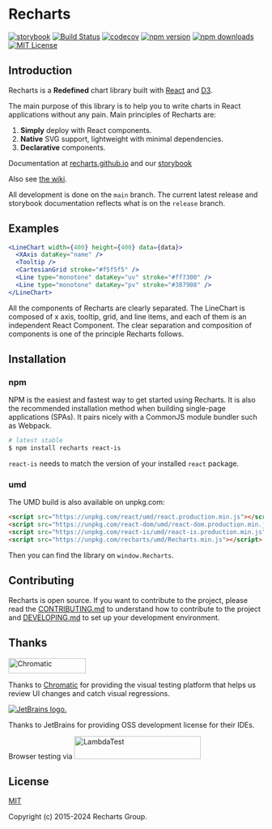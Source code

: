 # Recharts

[![storybook](https://raw.githubusercontent.com/storybooks/brand/master/badge/badge-storybook.svg)](https://recharts.github.io/en-US/storybook)
[![Build Status](https://github.com/recharts/recharts/workflows/Node.js%20CI/badge.svg)](https://github.com/recharts/recharts/actions)
[![codecov](https://codecov.io/gh/recharts/recharts/graph/badge.svg?token=Bn6L2hrl8T)](https://codecov.io/gh/recharts/recharts)
[![npm version](https://badge.fury.io/js/recharts.svg)](http://badge.fury.io/js/recharts)
[![npm downloads](https://img.shields.io/npm/dm/recharts.svg?style=flat-square)](https://www.npmjs.com/package/recharts)
[![MIT License](https://img.shields.io/badge/license-MIT-blue.svg?style=flat)](/LICENSE)

## Introduction

Recharts is a **Redefined** chart library built with [React](https://facebook.github.io/react/) and [D3](http://d3js.org).

The main purpose of this library is to help you to write charts in React applications without any pain. Main principles of Recharts are:

1. **Simply** deploy with React components.
2. **Native** SVG support, lightweight with minimal dependencies.
3. **Declarative** components.

Documentation at [recharts.github.io](https://recharts.github.io) and our [storybook](https://recharts.github.io/en-US/storybook)

Also see [the wiki](https://github.com/recharts/recharts/wiki).

All development is done on the `main` branch. The current latest release and storybook documentation reflects what is on the `release` branch.

## Examples

```jsx
<LineChart width={400} height={400} data={data}>
  <XAxis dataKey="name" />
  <Tooltip />
  <CartesianGrid stroke="#f5f5f5" />
  <Line type="monotone" dataKey="uv" stroke="#ff7300" />
  <Line type="monotone" dataKey="pv" stroke="#387908" />
</LineChart>
```

All the components of Recharts are clearly separated. The LineChart is composed of x axis, tooltip, grid, and line items, and each of them is an independent React Component. The clear separation and composition of components is one of the principle Recharts follows.

## Installation

### npm

NPM is the easiest and fastest way to get started using Recharts. It is also the recommended installation method when building single-page applications (SPAs). It pairs nicely with a CommonJS module bundler such as Webpack.

```sh
# latest stable
$ npm install recharts react-is
```

`react-is` needs to match the version of your installed `react` package.

### umd

The UMD build is also available on unpkg.com:

```html
<script src="https://unpkg.com/react/umd/react.production.min.js"></script>
<script src="https://unpkg.com/react-dom/umd/react-dom.production.min.js"></script>
<script src="https://unpkg.com/react-is/umd/react-is.production.min.js"></script>
<script src="https://unpkg.com/recharts/umd/Recharts.min.js"></script>
```

Then you can find the library on `window.Recharts`.

## Contributing

Recharts is open source. If you want to contribute to the project, please read the [CONTRIBUTING.md](/CONTRIBUTING.md)
to understand how to contribute to the project and [DEVELOPING.md](/DEVELOPING.md) to set up your development
environment.

## Thanks

<a href="https://www.chromatic.com/"><img src="https://user-images.githubusercontent.com/321738/84662277-e3db4f80-af1b-11ea-88f5-91d67a5e59f6.png" width="153" height="30" alt="Chromatic" /></a>

Thanks to [Chromatic](https://www.chromatic.com/) for providing the visual testing platform that helps us review UI changes and catch visual regressions.

[![JetBrains logo.](https://resources.jetbrains.com/storage/products/company/brand/logos/jetbrains.svg)](https://jb.gg/OpenSourceSupport)

Thanks to JetBrains for providing OSS development license for their IDEs.

Browser testing via [<img src="https://www.lambdatest.com/blue-logo.png"
width="250"
height="45"
alt="LambdaTest"
/>](https://www.lambdatest.com/?utm_source=recharts&utm_medium=sponsor)

## License

[MIT](http://opensource.org/licenses/MIT)

Copyright (c) 2015-2024 Recharts Group.
